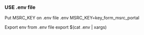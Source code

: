 ### USE .env file
Put MSRC_KEY on .env file
.env
	MSRC_KEY=key_form_msrc_portal

Export env from .env file
	export $(cat .env | xargs)
